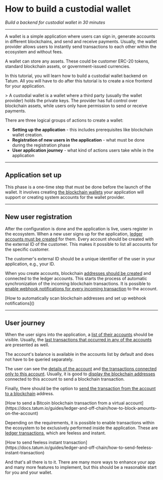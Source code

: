 # How to build a custodial wallet

*Build a backend for custodial wallet in 30 minutes*

---

A wallet is a simple application where users can sign in, generate accounts in different blockchains, and send and receive payments. Usually, the wallet provider allows users to instantly send transactions to each other within the ecosystem and without fees.

<div class="toolbar-note">
A wallet can store any assets. These could be customer ERC-20 tokens, standard blockchain assets, or government-issued currencies.
</div>

In this tutorial, you will learn how to build a custodial wallet backend on Tatum. All you will have to do after this tutorial is to create a nice frontend for your application.

<div class="toolbar-note">
> A custodial wallet is a wallet where a third party (usually the wallet provider) holds the private keys. The provider has full control over blockchain assets, while users only have permission to send or receive payments.
</div>

There are three logical groups of actions to create a wallet:
- **Setting up the application** - this includes prerequisites like blockchain wallet creation.
- **Registration of new users in the application** - what must be done during the registration phase
- **User application journey** - what kind of actions users take while in the application

---

## Application set up

This phase is a one-time step that must be done before the launch of the wallet. It involves creating [the blockchain wallets](https://docs.tatum.io/rest/blockchain/generate-bitcoin-wallet) your application will support or creating system accounts for the wallet provider.


---


## New user registration

After the configuration is done and the application is live, users register in the ecosystem. When a new user signs up for the application, [ledger accounts must be created](https://docs.tatum.io/rest/virtual-accounts/create-new-account) for them. Every account should be created with the external ID of the customer. This makes it possible to list all accounts for the specific customer.

<div class="toolbar-tip">
The customer's external ID should be a unique identifier of the user in your application, e.g., your ID.
</div>

When you create accounts, blockchain [addresses should be created](https://docs.tatum.io/rest/virtual-accounts/create-new-deposit-address) and connected to the ledger accounts. This starts the process of automatic synchronization of the incoming blockchain transactions. It is possible to [enable webhook notifications for every incoming transaction](https://docs.tatum.io/rest/subscriptions/create-new-subscription) to the account.

<div class="toolbar-tip">
[How to automatically scan blockchain addresses and set up webhook notifications]()
</div>

---

## User journey

When the user signs into the application, a [list of their accounts](https://docs.tatum.io/rest/virtual-accounts/list-all-customer-accounts) should be visible. Usually, the [last transactions that occurred in any of the accounts](https://docs.tatum.io/rest/virtual-accounts/list-all-customer-accounts) are presented as well.

<div class="toolbar-note">
The account's balance is available in the accounts list by default and does not have to be queried separately.
</div>

The user can see the [details of the account](https://docs.tatum.io/rest/virtual-accounts/get-account-by-id) and [the transactions connected only to this account](https://docs.tatum.io/rest/virtual-accounts/find-transactions-for-account). Usually, it is good to [display the blockchain addresses](https://docs.tatum.io/rest/virtual-accounts/get-all-deposit-addresses-for-account) connected to this account to send a blockchain transaction.

Finally, there should be the option to [send the transaction from the account to a blockchain](https://docs.tatum.io/rest/virtual-accounts/send-bitcoin-from-tatum-account-to-address) address.

<div class="toolbar-tip">
[How to send a Bitcoin blockchain transaction from a virtual account](https://docs.tatum.io/guides/ledger-and-off-chain/how-to-block-amounts-on-the-account)
</div>

Depending on the requirements, it is possible to enable transactions within the ecosystem to be exclusively performed inside the application. These are [ledger transactions](https://docs.tatum.io/rest/virtual-accounts/send-payment), which are feeless and instant.

<div class="toolbar-tip">
[How to send feeless instant transaction](https://docs.tatum.io/guides/ledger-and-off-chain/how-to-send-feeless-instant-transaction)
</div>

And that's all there is to it. There are many more ways to enhance your app and many more features to implement, but this should be a reasonable start for you and your wallet.


